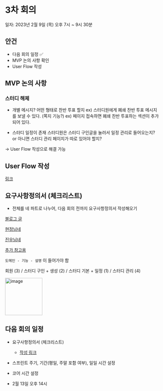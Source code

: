 # 3차 회의

일자: 2023년 2월 9일 (목) 오후 7시 ~ 9시 30분

## 안건
- 다음 회의 일정 ✅
- MVP 논의 사항 확인
- User Flow 작성

## MVP 논의 사항
### 스터디 해체
- 개별 메시지? 어떤 형태로 찬반 투표 할지
ex) 스터디원에게 폐쇄 찬반 투표 메시지를 보낼 수 있다. (쪽지 기능?)
ex) 페이지 접속하면 폐쇄 찬반 투표하는 섹션이 추가되어 있다.

- 스터디 일정이 존재
스터디원은 스터디 구인글을 눌러서 일정 관리로 들어오는지?
or 아니면 스터디 관리 페이지가 따로 있어야 할지?

-> User Flow 작성으로 해결 가능

## User Flow 작성
[링크](https://drive.google.com/file/d/1472MSFHic4QNlq0XraavDB9rUo8sE5qS/view?usp=sharing)

## 요구사항정의서 (체크리스트)
- 전체를 네 파트로 나누어, 다음 회의 전까지 요구사항정의서 작성해오기

[블로그 글](https://velog.io/@juyeon/%EC%9A%94%EA%B5%AC%EC%82%AC%ED%95%AD-%EC%A0%95%EC%9D%98%EC%84%9C-%EC%9E%91%EC%84%B1%ED%95%98%EB%8A%94-%EB%B2%95)

[현정님네](https://docs.google.com/spreadsheets/d/1r7Kf_mJJO524uEY28x8DPG_3_4TX9A-tQnh4mChA1B4/edit#gid=224715485)

[진우님네](https://codestates.notion.site/3279f153c96c4597981f205c3a629ce2)

[추가 참고용](https://docs.google.com/spreadsheets/d/1cBxRF0ygX4WUm-Xt7Xh7pxa1S9fPaLzq9eFCbHLQZis/edit#gid=0)

`도메인 - 기능 - 설명` 이 들어가야 함

회원 (3) / 스터디 구인 + 생성 (2) / 스터디 기본 + 일정 (1) / 스터디 관리 (4)

<img width="122" alt="image" src="https://user-images.githubusercontent.com/92210823/217812970-28a51f07-8d6b-4e32-8a5b-62488ca22e86.png">


## 다음 회의 일정
- 요구사항정의서 (체크리스트)
  - [작성 링크](https://docs.google.com/spreadsheets/d/16XiQaHdssDxMWW6q1HLvfVGlUnuVXqyomIuA3nHiR74/edit?usp=sharing)
- 스프린트 주기, 기간(평일, 주말 포함 여부), 일일 시간 설정
- 코어 시간 설정

- 2월 13일 오후 14시
